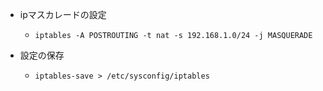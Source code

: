 - ipマスカレードの設定
  - `iptables -A POSTROUTING -t nat -s 192.168.1.0/24 -j MASQUERADE`

- 設定の保存
  - `iptables-save > /etc/sysconfig/iptables`
